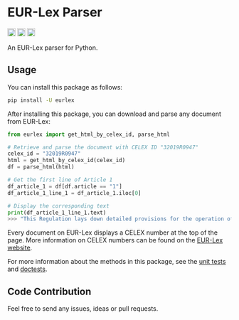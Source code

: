 # EUR-Lex Parser

<p>
    <a href="https://github.com/kevin91nl/eurlex/actions/workflows/building.yaml"><img src="https://github.com/kevin91nl/eurlex/actions/workflows/building.yaml/badge.svg" alt="Building" height="18"></a>
    <a href="https://badge.fury.io/py/eurlex"><img src="https://badge.fury.io/py/eurlex.svg" alt="PyPI version" height="18"></a>
    <a href=https://github.com/ambv/black><img src="https://img.shields.io/badge/code%20style-black-000000.svg" height="18"></a>
</p>

An EUR-Lex parser for Python.

## Usage

You can install this package as follows:

```bash
pip install -U eurlex
```

After installing this package, you can download and parse any document from EUR-Lex:

```python
from eurlex import get_html_by_celex_id, parse_html

# Retrieve and parse the document with CELEX ID "32019R0947"
celex_id = "32019R0947"
html = get_html_by_celex_id(celex_id)
df = parse_html(html)

# Get the first line of Article 1
df_article_1 = df[df.article == "1"]
df_article_1_line_1 = df_article_1.iloc[0]

# Display the corresponding text
print(df_article_1_line_1.text)
>>> "This Regulation lays down detailed provisions for the operation of unmanned aircraft systems as well as for personnel, including remote pilots and organisations involved in those operations."
```

Every document on EUR-Lex displays a CELEX number at the top of the page. More information on CELEX numbers can be found on the [EUR-Lex website](https://eur-lex.europa.eu/content/tools/eur-lex-celex-infographic-A3.pdf).

For more information about the methods in this package, see the [unit tests](https://github.com/kevin91nl/eurlex/tree/main/tests) and [doctests](https://github.com/kevin91nl/eurlex/blob/main/eurlex/__init__.py).

## Code Contribution

Feel free to send any issues, ideas or pull requests.